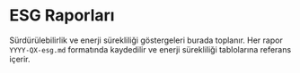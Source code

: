 # ESG Raporları

Sürdürülebilirlik ve enerji sürekliliği göstergeleri burada toplanır. Her rapor `YYYY-QX-esg.md` formatında kaydedilir ve enerji sürekliliği tablolarına referans içerir.
